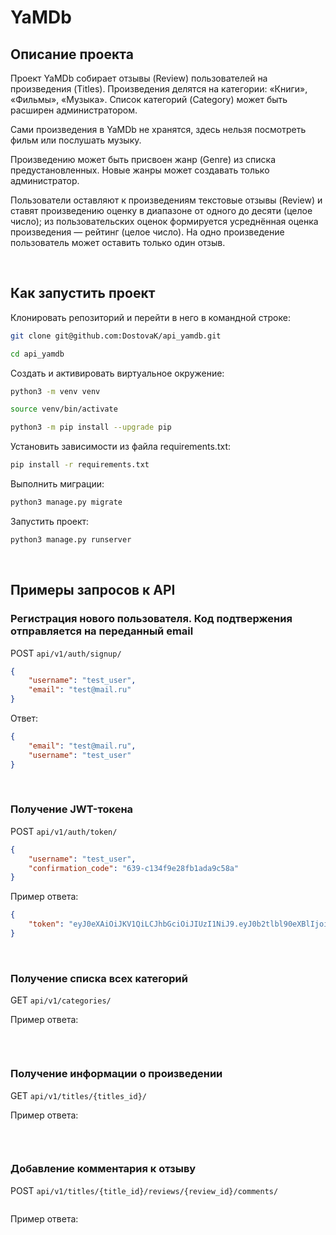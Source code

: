 # YaMDb

## Описание проекта

Проект YaMDb собирает отзывы (Review) пользователей на произведения (Titles). Произведения делятся на категории: «Книги», «Фильмы», «Музыка». Список категорий (Category) может быть расширен администратором.

Сами произведения в YaMDb не хранятся, здесь нельзя посмотреть фильм или послушать музыку.

Произведению может быть присвоен жанр (Genre) из списка предустановленных. Новые жанры может создавать только администратор.

Пользователи оставляют к произведениям текстовые отзывы (Review) и ставят произведению оценку в диапазоне от одного до десяти (целое число); из пользовательских оценок формируется усреднённая оценка произведения — рейтинг (целое число). На одно произведение пользователь может оставить только один отзыв.

&ensp;

## Как запустить проект

 Клонировать репозиторий и перейти в него в командной строке:

``` bash
git clone git@github.com:DostovaK/api_yamdb.git
```

``` bash
cd api_yamdb
```

Cоздать и активировать виртуальное окружение:

``` bash
python3 -m venv venv
```

``` bash
source venv/bin/activate
```

``` bash
python3 -m pip install --upgrade pip
```

Установить зависимости из файла requirements.txt:

``` bash
pip install -r requirements.txt
```

Выполнить миграции:

``` bash
python3 manage.py migrate
```

Запустить проект:

``` bash
python3 manage.py runserver
```

&ensp;

## Примеры запросов к API

### Регистрация нового пользователя. Код подтвержения отправляется на переданный email

POST `api/v1/auth/signup/`

``` JSON
{
    "username": "test_user",
    "email": "test@mail.ru"
}
```

Ответ:

``` JSON
{
    "email": "test@mail.ru",
    "username": "test_user"
}
```

&nbsp;

### Получение JWT-токена

POST `api/v1/auth/token/`

``` JSON
{
    "username": "test_user",
    "confirmation_code": "639-c134f9e28fb1ada9c58a"
}
```

Пример ответа:

``` JSON
{
    "token": "eyJ0eXAiOiJKV1QiLCJhbGciOiJIUzI1NiJ9.eyJ0b2tlbl90eXBlIjoiYWNjZXNzIiwiZXhwIjoxNjYwMzg1NzIzLCJqdGkiOiIyODliNDM1MTA1YjQ0MDNiOTE3ZTViM2U0NjQwMGE2OSIsInVzZXJfaWQiOjV9.PX9SWNxRi-bAGIPzc3p_PI8l565SrJIuzCLZxYyo"
}
```

&nbsp;

### Получение списка всех категорий

GET  `api/v1/categories/`

Пример ответа:

``` JSON

```

&nbsp;

### Получение информации о произведении

GET `api/v1/titles/{titles_id}/`

Пример ответа:

``` JSON

```

&nbsp;

### Добавление комментария к отзыву

POST `api/v1/titles/{title_id}/reviews/{review_id}/comments/`

``` JSON

```

Пример ответа:

``` JSON

```
